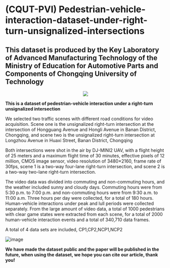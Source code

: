 #  (CQUT-PVI) Pedestrian-vehicle-interaction-dataset-under-right-turn-unsignalized-intersections
## This dataset is produced by the Key Laboratory of Advanced Manufacturing Technology of the Ministry of Education for Automotive Parts and Components of Chongqing University of Technology

<p align="center">
  <img src="https://github.com/Yinan-x-Zhang/CQUT-PVI-Pedestrian-Vehicle-interaction-dataset-under-right-turn-unsignalized-intersections/blob/main/cqut.png" />
</p>

**This is a dataset of pedestrian-vehicle interaction under a right-turn unsignalized intersection**

We selected two traffic scenes with different road conditions for video acquisition. Scene one is the unsignalized right-turn intersection at the intersection of Hongguang Avenue and Hongli Avenue in Banan District, Chongqing, and scene two is the unsignalized right-turn intersection at Longzhou Avenue in Huaxi Street, Banan District, Chongqing


Both intersections were shot in the air by DJ-MINI2 UAV, with a flight height of 25 meters and a maximum flight time of 30 minutes, effective pixels of 12 million, CMOS image sensor, video resolution of 3480×2160, frame rate of 30fps, scene 1 is a two-way four-lane right-turn intersection, and scene 2 is a two-way two-lane right-turn intersection.

The video data was divided into commuting and non-commuting hours, and the weather included sunny and cloudy days. Commuting hours were from 5:30 p.m. to 7:00 p.m. and non-commuting hours were from 9:30 a.m. to 11:00 a.m. Three hours per day were collected, for a total of 180 hours. Human-vehicle interactions under peak and lull periods were collected separately. From the large amount of video data, a total of 1000 pedestrians with clear game states were extracted from each scene, for a total of 2000 human-vehicle interaction events and a total of 340,710 data frames.

A total of 4 data sets are included, CP1,CP2,NCP1,NCP2

![image](https://github.com/Yinan-x-Zhang/CQUT-PVI-Pedestrian-Vehicle-interaction-dataset-under-right-turn-unsignalized-intersections/blob/main/Interaction%20diagram.png)

**We have made the dataset public and the paper will be published in the future, when using the dataset, we hope you can cite our article, thank you!**




